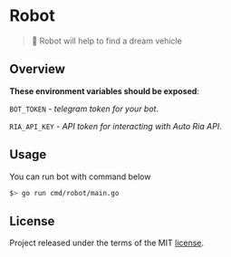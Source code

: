 # Robot

> :blue_car: Robot will help to find a dream vehicle

## Overview

**These environment variables should be exposed**:

`BOT_TOKEN` - *telegram token for your bot*.

`RIA_API_KEY` - *API token for interacting with Auto Ria API*.

## Usage

You can run bot with command below

```sh
$> go run cmd/robot/main.go
```

## License

Project released under the terms of the MIT [license](./LICENSE).
